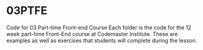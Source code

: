 # 03PTFE
Code for 03 Part-time Front-end Course
Each folder is the code for the 12 week part-time Front-End course at Codemaster Institute.
These are examples as well as exercises that students will complete during the lesson.
